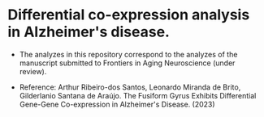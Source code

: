 # Differential co-expression analysis in Alzheimer's disease.

- The analyzes in this repository correspond to the analyzes of the manuscript submitted to Frontiers in Aging Neuroscience (under review).

- Reference: Arthur Ribeiro-dos Santos, Leonardo Miranda de Brito, Gilderlanio Santana de Araújo. The Fusiform Gyrus Exhibits Differential Gene-Gene Co-expression in Alzheimer's Disease. (2023)
